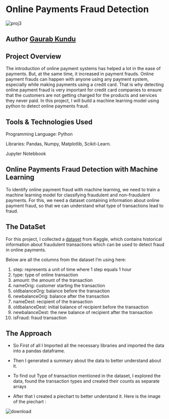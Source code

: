 # Online Payments Fraud Detection

![proj3](https://user-images.githubusercontent.com/86102231/221410144-2c07a913-f8d8-4a2f-829d-22749bfce53e.png)

## Author [Gaurab Kundu](https://www.linkedin.com/in/gaurab-kundu/)

## Project Overview

The introduction of online payment systems has helped a lot in the ease of payments. But, at the same time, it increased in payment frauds. Online payment frauds can happen with anyone using any payment system, especially while making payments using a credit card. That is why detecting online payment fraud is very important for credit card companies to ensure that the customers are not getting charged for the products and services they never paid. In this project, I will build a machine learning model using python to detect online payments fraud.

## Tools & Technologies Used

Programming Language: Python

Libraries: Pandas, Numpy, Matplotlib, Scikit-Learn.

Jupyter Notebbook

## Online Payments Fraud Detection with Machine Learning

To identify online payment fraud with machine learning, we need to train a machine learning model for classifying fraudulent and non-fraudulent payments. For this, we need a dataset containing information about online payment fraud, so that we can understand what type of transactions lead to fraud.

## The DataSet

For this project, I collected a [dataset](https://www.kaggle.com/ealaxi/paysim1/download) from Kaggle, which contains historical information about fraudulent transactions which can be used to detect fraud in online payments. 

Below are all the columns from the dataset I’m using here:

1. step: represents a unit of time where 1 step equals 1 hour
2. type: type of online transaction
3. amount: the amount of the transaction
4. nameOrig: customer starting the transaction
5. oldbalanceOrg: balance before the transaction
6. newbalanceOrig: balance after the transaction
7. nameDest: recipient of the transaction
8. oldbalanceDest: initial balance of recipient before the transaction
9. newbalanceDest: the new balance of recipient after the transaction
10. isFraud: fraud transaction

## The Approach

- So First of all I Imported all the necessary libraries and imported the data into a pandas dataframe.

- Then I generated a summary about the data to better understand about it.

- To find out Type of transaction mentioned in the dataset, I explored the data, found the transaction types and created their counts as separate arrays

- After that I created a piechart to better understand it. Here is the image of the piechart :

![download](https://user-images.githubusercontent.com/86102231/221411129-5920e266-89ca-4d24-9d99-d8295cba2c62.png)
